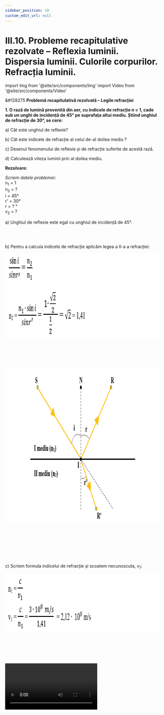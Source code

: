 ```yaml
---
sidebar_position: 10
custom_edit_url: null
---
```


# III.10. Probleme recapitulative rezolvate – Reflexia luminii. Dispersia luminii. Culorile corpurilor. Refracția luminii.




import Img from '@site/src/components/Img'
import Video from '@site/src/components/Video'





<div class="alert alert--warning" role="alert">

&#128275 **Problemă recapitulativă rezolvată – Legile refracției**


**1. O rază de lumină provenită din aer, cu indicele de refracție n = 1, cade sub un unghi de incidență de 45° pe suprafața altui mediu. Știind unghiul de refracție de 30°, se cere:**

a) Cât este unghiul de reflexie?

b) Cât este indicele de refracție al celui de-al doilea mediu ?

c) Desenul fenomenului de reflexie și de refracție suferite de acestă rază.

d) Calculează viteza luminii prin al doilea mediu.


**Rezolvare:**



_Scriem datele problemei:_   
n<sub>1</sub> = 1    
n<sub>2</sub> = ?    
i = 45°    
r' = 30°    
r = ? °    
v<sub>2</sub> = ?





a) Unghiul de reflexie este egal cu unghiul de incidență de 45°.

<br></br>


b) Pentru a calcula indicele de refracție aplicăm legea a II-a a refracției:


<Img className="img-responsive4" src="fizica/clasa8/capitolul3/III-10-probleme-recapitulative-rezolvate-reflexia-luminii-dispersia-luminii-culorile-corpurilor-refractia-luminii-poza1-rezolvare1-problema1.png" width="1000" height="274" />

<br></br>
<br></br>


<Img className="img-responsive4" src="fizica/clasa8/capitolul3/III-10-probleme-recapitulative-rezolvate-reflexia-luminii-dispersia-luminii-culorile-corpurilor-refractia-luminii-poza2-schema-problema1.png" width="1000" height="500" />


<br></br>
<br></br>
<br></br>


c) Scriem formula indicelui de refracție și scoatem necunoscuta, v<sub>1</sub>:



<Img className="img-responsive4" src="fizica/clasa8/capitolul3/III-10-probleme-recapitulative-rezolvate-reflexia-luminii-dispersia-luminii-culorile-corpurilor-refractia-luminii-poza3-rezolvare2-problema1.png" width="1000" height="191" />


<br></br>
<br></br>


<Video src="https://www.youtube.com/embed/EskKA7i2lHw" />




</div>




